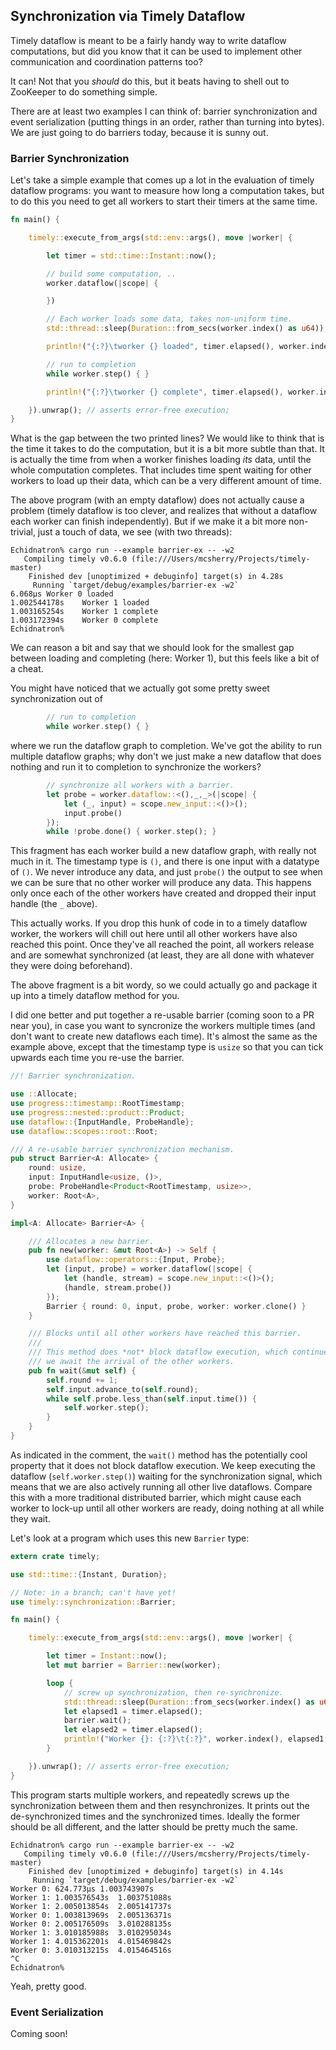 ## Synchronization via Timely Dataflow

Timely dataflow is meant to be a fairly handy way to write dataflow computations, but did you know that it can be used to implement other communication and coordination patterns too?

It can! Not that you *should* do this, but it beats having to shell out to ZooKeeper to do something simple.

There are at least two examples I can think of: barrier synchronization and event serialization (putting things in an order, rather than turning into bytes). We are just going to do barriers today, because it is sunny out.

### Barrier Synchronization

Let's take a simple example that comes up a lot in the evaluation of timely dataflow programs: you want to measure how long a computation takes, but to do this you need to get all workers to start their timers at the same time.

```rust
fn main() {

    timely::execute_from_args(std::env::args(), move |worker| {

        let timer = std::time::Instant::now();

        // build some computation, ..
        worker.dataflow(|scope| {

        })

        // Each worker loads some data, takes non-uniform time.
        std::thread::sleep(Duration::from_secs(worker.index() as u64));

        println!("{:?}\tworker {} loaded", timer.elapsed(), worker.index());

        // run to completion
        while worker.step() { }

        println!("{:?}\tworker {} complete", timer.elapsed(), worker.index());

    }).unwrap(); // asserts error-free execution;
}
```

What is the gap between the two printed lines? We would like to think that is the time it takes to do the computation, but it is a bit more subtle than that. It is actually the time from when a worker finishes loading *its* data, until the whole computation completes. That includes time spent waiting for other workers to load up their data, which can be a very different amount of time.

The above program (with an empty dataflow) does not actually cause a problem (timely dataflow is too clever, and realizes that without a dataflow each worker can finish independently). But if we make it a bit more non-trivial, just a touch of data, we see (with two threads):

    Echidnatron% cargo run --example barrier-ex -- -w2
       Compiling timely v0.6.0 (file:///Users/mcsherry/Projects/timely-master)
        Finished dev [unoptimized + debuginfo] target(s) in 4.28s
         Running `target/debug/examples/barrier-ex -w2`
    6.068µs Worker 0 loaded
    1.002544178s    Worker 1 loaded
    1.003165254s    Worker 1 complete
    1.003172394s    Worker 0 complete
    Echidnatron%

We can reason a bit and say that we should look for the smallest gap between loading and completing (here: Worker 1), but this feels like a bit of a cheat.

You might have noticed that we actually got some pretty sweet synchronization out of

```rust
        // run to completion
        while worker.step() { }
```

where we run the dataflow graph to completion. We've got the ability to run multiple dataflow graphs; why don't we just make a new dataflow that does nothing and run it to completion to synchronize the workers?

```rust
        // synchronize all workers with a barrier.
        let probe = worker.dataflow::<(),_,_>(|scope| {
            let (_, input) = scope.new_input::<()>();
            input.probe()
        });
        while !probe.done() { worker.step(); }
```

This fragment has each worker build a new dataflow graph, with really not much in it. The timestamp type is `()`, and there is one input with a datatype of `()`. We never introduce any data, and just `probe()` the output to see when we can be sure that no other worker will produce any data. This happens only once each of the other workers have created and dropped their input handle (the `_` above).

This actually works. If you drop this hunk of code in to a timely dataflow worker, the workers will chill out here until all other workers have also reached this point. Once they've all reached the point, all workers release and are somewhat synchronized (at least, they are all done with whatever they were doing beforehand).

The above fragment is a bit wordy, so we could actually go and package it up into a timely dataflow method for you.

I did one better and put together a re-usable barrier (coming soon to a PR near you), in case you want to syncronize the workers multiple times (and don't want to create new dataflows each time). It's almost the same as the example above, except that the timestamp type is `usize` so that you can tick upwards each time you re-use the barrier.

```rust
//! Barrier synchronization.

use ::Allocate;
use progress::timestamp::RootTimestamp;
use progress::nested::product::Product;
use dataflow::{InputHandle, ProbeHandle};
use dataflow::scopes::root::Root;

/// A re-usable barrier synchronization mechanism.
pub struct Barrier<A: Allocate> {
    round: usize,
    input: InputHandle<usize, ()>,
    probe: ProbeHandle<Product<RootTimestamp, usize>>,
    worker: Root<A>,
}

impl<A: Allocate> Barrier<A> {

    /// Allocates a new barrier.
    pub fn new(worker: &mut Root<A>) -> Self {
        use dataflow::operators::{Input, Probe};
        let (input, probe) = worker.dataflow(|scope| {
            let (handle, stream) = scope.new_input::<()>();
            (handle, stream.probe())
        });
        Barrier { round: 0, input, probe, worker: worker.clone() }
    }

    /// Blocks until all other workers have reached this barrier.
    ///
    /// This method does *not* block dataflow execution, which continues to execute while
    /// we await the arrival of the other workers.
    pub fn wait(&mut self) {
        self.round += 1;
        self.input.advance_to(self.round);
        while self.probe.less_than(self.input.time()) {
            self.worker.step();
        }
    }
}
```

As indicated in the comment, the `wait()` method has the potentially cool property that it does not block dataflow execution. We keep executing the dataflow (`self.worker.step()`) waiting for the synchronization signal, which means that we are also actively running all other live dataflows. Compare this with a more traditional distributed barrier, which might cause each worker to lock-up until all other workers are ready, doing nothing at all while they wait.

Let's look at a program which uses this new `Barrier` type:

```rust
extern crate timely;

use std::time::{Instant, Duration};

// Note: in a branch; can't have yet!
use timely::synchronization::Barrier;

fn main() {

    timely::execute_from_args(std::env::args(), move |worker| {

        let timer = Instant::now();
        let mut barrier = Barrier::new(worker);

        loop {
            // screw up synchronization, then re-synchronize.
            std::thread::sleep(Duration::from_secs(worker.index() as u64));
            let elapsed1 = timer.elapsed();
            barrier.wait();
            let elapsed2 = timer.elapsed();
            println!("Worker {}: {:?}\t{:?}", worker.index(), elapsed1, elapsed2);
        }

    }).unwrap(); // asserts error-free execution;
}
```

This program starts multiple workers, and repeatedly screws up the synchronization between them and then resynchronizes. It prints out the de-synchronized times and the synchronized times. Ideally the former should be all different, and the latter should be pretty much the same.

    Echidnatron% cargo run --example barrier-ex -- -w2
       Compiling timely v0.6.0 (file:///Users/mcsherry/Projects/timely-master)
        Finished dev [unoptimized + debuginfo] target(s) in 4.14s
         Running `target/debug/examples/barrier-ex -w2`
    Worker 0: 624.773µs 1.003743907s
    Worker 1: 1.003576543s  1.003751088s
    Worker 1: 2.005013854s  2.005141737s
    Worker 0: 1.003813969s  2.005136371s
    Worker 0: 2.005176509s  3.010288135s
    Worker 1: 3.010185988s  3.010295034s
    Worker 1: 4.015362201s  4.015469842s
    Worker 0: 3.010313215s  4.015464516s
    ^C
    Echidnatron%

Yeah, pretty good.

### Event Serialization

Coming soon!